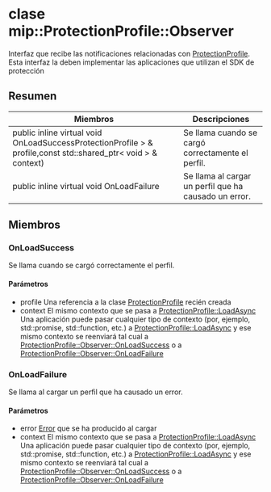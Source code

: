 # <a name="class-mipprotectionprofileobserver"></a>clase mip::ProtectionProfile::Observer 
Interfaz que recibe las notificaciones relacionadas con [ProtectionProfile](#classmip_1_1_protection_profile).
Esta interfaz la deben implementar las aplicaciones que utilizan el SDK de protección
## <a name="summary"></a>Resumen
 Miembros                        | Descripciones                                
--------------------------------|---------------------------------------------
public inline virtual void OnLoadSuccessProtectionProfile > & profile,const std::shared_ptr< void > & context) | Se llama cuando se cargó correctamente el perfil.
public inline virtual void OnLoadFailure | Se llama al cargar un perfil que ha causado un error.
## <a name="members"></a>Miembros
### <a name="onloadsuccess"></a>OnLoadSuccess
Se llama cuando se cargó correctamente el perfil.
#### <a name="parameters"></a>Parámetros
* profile Una referencia a la clase [ProtectionProfile](#classmip_1_1_protection_profile) recién creada
* context El mismo contexto que se pasa a [ProtectionProfile::LoadAsync](#classmip_1_1_protection_profile_1aeb141706dc10935931841fdb82d11031) Una aplicación puede pasar cualquier tipo de contexto (por, ejemplo, std::promise, std::function, etc.) a [ProtectionProfile::LoadAsync](#classmip_1_1_protection_profile_1aeb141706dc10935931841fdb82d11031) y ese mismo contexto se reenviará tal cual a [ProtectionProfile::Observer::OnLoadSuccess](#classmip_1_1_protection_profile_1_1_observer_1a31e73965ffb0bd152b3954b013faa773) o a [ProtectionProfile::Observer::OnLoadFailure](#classmip_1_1_protection_profile_1_1_observer_1acdad73bb6a2dcc93295e0e16e422f291)
### <a name="onloadfailure"></a>OnLoadFailure
Se llama al cargar un perfil que ha causado un error.
#### <a name="parameters"></a>Parámetros
* error [Error](#classmip_1_1_error) que se ha producido al cargar 
* context El mismo contexto que se pasa a [ProtectionProfile::LoadAsync](#classmip_1_1_protection_profile_1aeb141706dc10935931841fdb82d11031) Una aplicación puede pasar cualquier tipo de contexto (por, ejemplo, std::promise, std::function, etc.) a [ProtectionProfile::LoadAsync](#classmip_1_1_protection_profile_1aeb141706dc10935931841fdb82d11031) y ese mismo contexto se reenviará tal cual a [ProtectionProfile::Observer::OnLoadSuccess](#classmip_1_1_protection_profile_1_1_observer_1a31e73965ffb0bd152b3954b013faa773) o a [ProtectionProfile::Observer::OnLoadFailure](#classmip_1_1_protection_profile_1_1_observer_1acdad73bb6a2dcc93295e0e16e422f291)